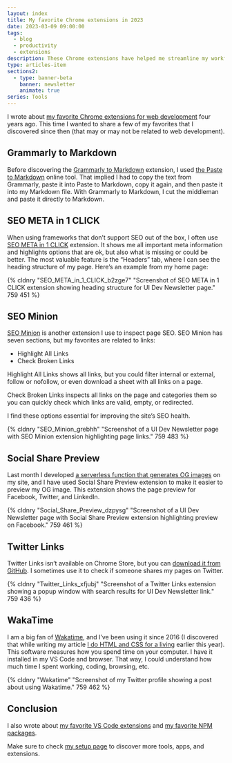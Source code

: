 ```yaml
---
layout: index
title: My favorite Chrome extensions in 2023
date: 2023-03-09 09:00:00
tags:
  - blog
  - productivity
  - extensions
description: These Chrome extensions have helped me streamline my workflow and improve my coding experience.
type: articles-item
sections2:
  - type: banner-beta
    banner: newsletter
    animate: true
series: Tools
---
```


I wrote about [my favorite Chrome extensions for web development](/articles/my-favorite-chrome-extensions-for-web-development-mostly) four years ago. This time I wanted to share a few of my favorites that I discovered since then (that may or may not be related to web development).

## Grammarly to Markdown

Before discovering the [Grammarly to Markdown](https://chrome.google.com/webstore/detail/grammarly-to-markdown/bjodbpcjeogaihbekannledankhcjbgo) extension, I used [the Paste to Markdown](https://euangoddard.github.io/clipboard2markdown/) online tool. That implied I had to copy the text from Grammarly, paste it into Paste to Markdown, copy it again, and then paste it into my Markdown file. With Grammarly to Markdown, I cut the middleman and paste it directly to Markdown.

## SEO META in 1 CLICK

When using frameworks that don’t support SEO out of the box, I often use [SEO META in 1 CLICK](https://chrome.google.com/webstore/detail/seo-meta-in-1-click/bjogjfinolnhfhkbipphpdlldadpnmhc) extension. It shows me all important meta information and highlights options that are ok, but also what is missing or could be better. The most valuable feature is the “Headers” tab, where I can see the heading structure of my page. Here’s an example from my home page:

{% cldnry "SEO_META_in_1_CLICK_b2zge7" "Screenshot of SEO META in 1 CLICK extension showing heading structure for UI Dev Newsletter page." 759 451 %}

## SEO Minion

[SEO Minion](https://chrome.google.com/webstore/detail/seo-minion/giihipjfimkajhlcilipnjeohabimjhi) is another extension I use to inspect page SEO. SEO Minion has seven sections, but my favorites are related to links:

- Highlight All Links
- Check Broken Links

Highlight All Links shows all links, but you could filter internal or external, follow or nofollow, or even download a sheet with all links on a page.

Check Broken Links inspects all links on the page and categories them so you can quickly check which links are valid, empty, or redirected.

I find these options essential for improving the site’s SEO health.

{% cldnry "SEO_Minion_grebhh" "Screenshot of a UI Dev Newsletter page with SEO Minion extension highlighting page links." 759 483 %}

## Social Share Preview

Last month I developed [a serverless function that generates OG images](/articles/how-to-create-dynamic-og-images-with-serverless-function-and-sharp/) on my site, and I have used Social Share Preview extension to make it easier to preview my OG image. This extension shows the page preview for Facebook, Twitter, and LinkedIn.

{% cldnry "Social_Share_Preview_dzpysg" "Screenshot of a UI Dev Newsletter page with Social Share Preview extension highlighting preview on Facebook." 759 461 %}

## Twitter Links

Twitter Links isn’t available on Chrome Store, but you can [download it from GitHub](https://github.com/round/Twitter-Links-beta). I sometimes use it to check if someone shares my pages on Twitter.

{% cldnry "Twitter_Links_xfjubj" "Screenshot of a Twitter Links extension showing a popup window with search results for UI Dev Newsletter link." 759 436 %}

## WakaTime

I am a big fan of [Wakatime](https://chrome.google.com/webstore/detail/wakatime/jnbbnacmeggbgdjgaoojpmhdlkkpblgi), and I’ve been using it since 2016 (I discovered that while writing my article [I do HTML and CSS for a living](/articles/i-do-html-and-css-for-a-living/) earlier this year). This software measures how you spend time on your computer. I have it installed in my VS Code and browser. That way, I could understand how much time I spent working, coding, browsing, etc.

{% cldnry "Wakatime" "Screenshot of my Twitter profile showing a post about using Wakatime." 759 462 %}

## Conclusion

I also wrote about [my favorite VS Code extensions](/articles/my-favorite-vs-code-extensions-2023/) and [my favorite NPM packages](/articles/my-favorite-npm-packages/).

Make sure to check [my setup page](/uses/) to discover more tools, apps, and extensions.
